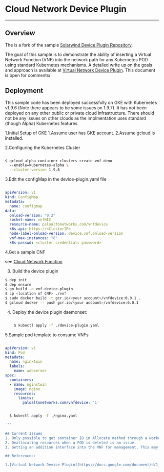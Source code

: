 # Cloud Network Device Plugin
--------------------------------

## Overview
The is a fork of the sample [Solarwind Device Plugin Repository](https://github.com/vikaschoudhary16/sfc-device-plugin).

The goal of this sample is to demonstrate the ability of inserting a Virtual Network Function (VNF) into the network path
for any Kubernetes POD using standard Kubernetes mechanisms. A detailed write up on the goals and approach is available at
[Virtual Network Device Plugin](https://docs.google.com/document/d/1_weY_f6j4et56mCZGhbXfCiwvyWxFIwUKl4R0fc1F5c/edit#heading=h.d463l2cyl7wb). This
document is open for comments/


## Deployment

This sample code has been deployed successfully on GKE with Kubernetes v1.9.6 (Note there appears to be some issues on 1.9.7). It has not been deployed on any other public or private cloud infrastructure. There should not be any issues on other clouds as the implmentation uses standard (though Alpha) Kubernetes features.

1.Initial Setup of GKE
  1.Assume user has GKE account.
  2.Assume gcloud is installed.

2.Configuring the Kubernetes Cluster

```bash

$ gcloud alpha container clusters create vnf-demo
  --enable=kubernetes-alpha \
  --cluster-version 1.9.6

``` 

3.Edit the configMap in the device-plugin.yaml file

```yaml

apiVersion: v1
kind: ConfigMap
metadata:
  name: configmap
data:
  onload-version: "0.2"
  socket-name: vnfNIC
  resource-name: paloaltonetworks.com/vnfdevice
  k8s-api: https://<ClusterIP>
  node-label-onload-version: device.vnf.onload-version
  vnf-max-instances: "8"
  k8s-passwd: <cluster credentials password>

```

4.Get a sample CNF

  see [Cloud Network Function](https://github.com/doonhammer/Cloud-Network-Function)

3. Build the device plugin

```bash
$ dep init
$ dep ensure
$ go build -o vnf-device-plugin
$ cp <location of CNF> ./vnf
$ sudo docker build -t gcr.io/<your account>/vnfdevice:0.0.1 .
$ gcloud docker -- push gcr.io/<your account>/vnfdevice:0.0.1
```
4. Deploy the device plugin daemonset:

```bash

    $ kubectl apply -f ./device-plugin.yaml

```

5.Sample pod template to consume VNFs

```yaml

apiVersion: v1
kind: Pod
metadata:
  name: nginxtwin
  labels:
    name: webserver
spec:
  containers:
  - name: nginxtwin
    image: nginx
    resources:
      limits:
        paloaltonetworks.com/vnfdevice: '1'

```

```bash

  $ kubectl apply -f ./nginx.yaml

'''

## Current Issues
1. Only possible to get container ID in Allocate method through a workaround.
2. Deallocating resources when a POD is deleted is an issue.
3. Getting an addition interface into the VNF for management. This may be possible using another veth pair and a local IP-Tables rule on a well known port.

## References:

1.[Virtual Network Device Plugin](https://docs.google.com/document/d/1_weY_f6j4et56mCZGhbXfCiwvyWxFIwUKl4R0fc1F5c/edit#heading=h.d463l2cyl7wb). 
